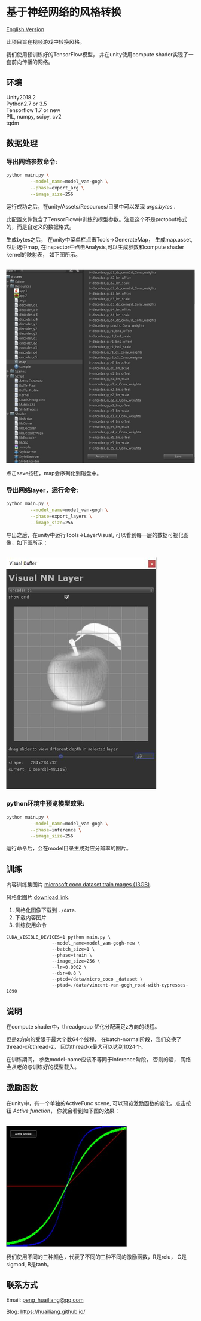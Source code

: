 
# 基于神经网络的风格转换

[English Version](./readme.md)

此项目旨在视频游戏中转换风格。

我们使用预训练好的TensorFlow模型， 并在unity使用compute shader实现了一套前向传播的网络。


## 环境

Unity2018.2 	<br>
Python2.7 or 3.5 <br>
Tensorflow 1.7 or new <br>
PIL, numpy, scipy, cv2 <br>
tqdm

## 数据处理

### 导出网络参数命令:

```sh
python main.py \
         --model_name=model_van-gogh \
         --phase=export_arg \
         --image_size=256
```

运行成功之后，在unity/Assets/Resources/目录中可以发现 *args.bytes* .

此配置文件包含了TensorFlow中训练的模型参数。注意这个不是protobuf格式的，而是自定义的数据格式。

生成bytes之后， 在unity中菜单栏点击Tools->GenerateMap， 生成map.asset, 然后选中map, 在Inspector中点击Analysis,可以生成参数和compute shader kernel的映射表， 如下图所示。


<br><img src='image/model3.jpg'><br>

点击save按钮，map会序列化到磁盘中。


###  导出网络layer，运行命令:

```sh
python main.py \
         --model_name=model_van-gogh \
         --phase=export_layers \
         --image_size=256
```

导出之后，在unity中运行Tools->LayerVisual, 可以看到每一层的数据可视化图像，如下图所示：

<br><img src='image/model2.jpg'><br>

### python环境中预览模型效果:


```sh
python main.py \
         --model_name=model_van-gogh \
         --phase=inference \
         --image_size=256
```

运行命令后，会在model目录生成对应分辨率的图片。

## 训练

内容训练集图片 [microsoft coco dataset train mages (13GB)](http://mscoco.org).  

风格化图片 [download link](https://hcicloud.iwr.uni-heidelberg.de/index.php/s/NcJj2oLBTYuT1tf).   

1. 风格化图像下载到 `./data`.   
2. 下载内容图片
3. 训练使用命令

```
CUDA_VISIBLE_DEVICES=1 python main.py \
                 --model_name=model_van-gogh-new \
                 --batch_size=1 \
                 --phase=train \
                 --image_size=256 \
                 --lr=0.0002 \
                 --dsr=0.8 \
                 --ptcd=/data/micro_coco _dataset \
                 --ptad=./data/vincent-van-gogh_road-with-cypresses-1890
```

## 说明

在compute shader中，threadgroup 优化分配满足z方向的线程。

但是z方向的受限于最大个数64个线程， 在batch-normal阶段，我们交换了thread-x和thread-z， 因为thread-x最大可以达到1024个。

在训练期间， 参数model-name应该不等同于inference阶段， 否则的话， 网络会从老的与训练好的模型载入。


## 激励函数

在unity中，有一个单独的ActiveFunc scene, 可以预览激励函数的变化。点击按钮 *Active function*， 你就会看到如下图的效果：

<br><img src='image/model1.jpg'><br>

我们使用不同的三种颜色，代表了不同的三种不同的激励函数，R是relu， G是sigmod, B是tanh。


## 联系方式

Email: peng_huailiang@qq.com

Blog:  https://huailiang.github.io/